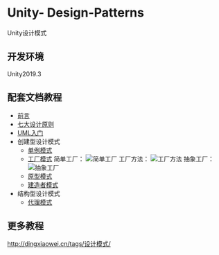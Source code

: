 # Unity- Design-Patterns
Unity设计模式

## 开发环境
Unity2019.3

## 配套文档教程
* [前言](http://dingxiaowei.cn/2017/05/10/)
* [七大设计原则](http://dingxiaowei.cn/2017/05/11/)
* [UML入门](http://dingxiaowei.cn/2017/05/12/)
* 创建型设计模式
	* [单例模式](http://dingxiaowei.cn/2017/05/13/)
	* [工厂模式](http://dingxiaowei.cn/2017/05/14/)
	简单工厂：
	![简单工厂](ModelingProject/Pictures/1.png)
    工厂方法：
    ![工厂方法](ModelingProject/Pictures/2.png)
    抽象工厂：
    ![抽象工厂](ModelingProject/Pictures/3.png)
    * [原型模式](http://dingxiaowei.cn/2017/05/15/)
    * [建造者模式](http://dingxiaowei.cn/2017/05/16/)
* 结构型设计模式
	* [代理模式](http://dingxiaowei.cn/2017/05/17/)

## 更多教程
http://dingxiaowei.cn/tags/设计模式/
